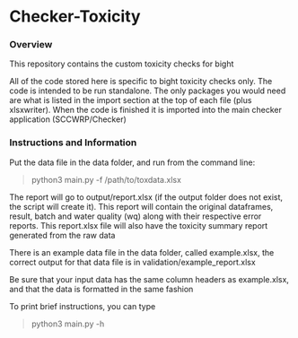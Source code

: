 # Checker-Toxicity

### Overview
This repository contains the custom toxicity checks for bight

All of the code stored here is specific to bight toxicity checks only. The code is intended to be run standalone. The only packages you would need are what is listed in the import section at the top of each file (plus xlsxwriter). When the code is finished it is imported into the main checker application (SCCWRP/Checker)

### Instructions and Information
Put the data file in the data folder, and run from the command line:  
> python3 main.py -f /path/to/toxdata.xlsx

The report will go to output/report.xlsx (if the output folder does not exist, the script will create it). This report will contain the original dataframes, result, batch and water quality (wq) along with their respective error reports.
This report.xlsx file will also have the toxicity summary report generated from the raw data

There is an example data file in the data folder, called example.xlsx, the correct output for that data file is in validation/example_report.xlsx

Be sure that your input data has the same column headers as example.xlsx, and that the data is formatted in the same fashion

To print brief instructions, you can type 
> python3 main.py -h


